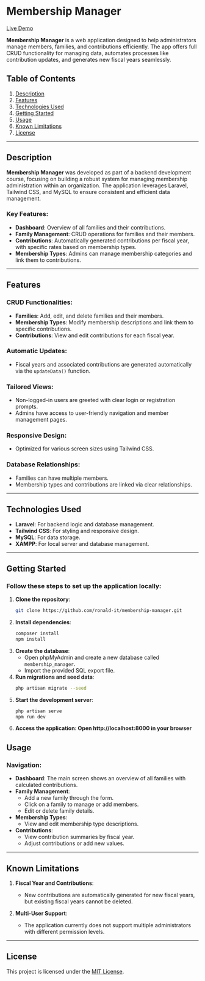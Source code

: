 # Membership Manager

[Live Demo](https://membership-manager.onrender.com/)

**Membership Manager** is a web application designed to help administrators manage members, families, and contributions efficiently. The app offers full CRUD functionality for managing data, automates processes like contribution updates, and generates new fiscal years seamlessly.

## Table of Contents
1. [Description](#description)
2. [Features](#features)
3. [Technologies Used](#technologies-used)
4. [Getting Started](#getting-started)
5. [Usage](#usage)
6. [Known Limitations](#known-limitations)
7. [License](#license)

---

## Description

**Membership Manager** was developed as part of a backend development course, focusing on building a robust system for managing membership administration within an organization. The application leverages Laravel, Tailwind CSS, and MySQL to ensure consistent and efficient data management.

### Key Features:
- **Dashboard**: Overview of all families and their contributions.
- **Family Management**: CRUD operations for families and their members.
- **Contributions**: Automatically generated contributions per fiscal year, with specific rates based on membership types.
- **Membership Types**: Admins can manage membership categories and link them to contributions.

---

## Features

### CRUD Functionalities:
- **Families**: Add, edit, and delete families and their members.
- **Membership Types**: Modify membership descriptions and link them to specific contributions.
- **Contributions**: View and edit contributions for each fiscal year.

### Automatic Updates:
- Fiscal years and associated contributions are generated automatically via the `updateData()` function.

### Tailored Views:
- Non-logged-in users are greeted with clear login or registration prompts.
- Admins have access to user-friendly navigation and member management pages.

### Responsive Design:
- Optimized for various screen sizes using Tailwind CSS.

### Database Relationships:
- Families can have multiple members.
- Membership types and contributions are linked via clear relationships.

---

## Technologies Used
- **Laravel**: For backend logic and database management.
- **Tailwind CSS**: For styling and responsive design.
- **MySQL**: For data storage.
- **XAMPP**: For local server and database management.

---

## Getting Started

### Follow these steps to set up the application locally:

1. **Clone the repository**:
   ```bash
   git clone https://github.com/ronald-it/membership-manager.git
   ```
2. **Install dependencies**:
   ```bash
   composer install
   npm install
   ```
3. **Create the database**:
   - Open phpMyAdmin and create a new database called `membership_manager`.
   - Import the provided SQL export file.
4. **Run migrations and seed data**:
    ```bash
    php artisan migrate --seed
    ```
5. **Start the development server**:
    ```bash
    php artisan serve
    npm run dev 
    ```
6. **Access the application: Open http://localhost:8000 in your browser**

## Usage

### Navigation:
- **Dashboard**: The main screen shows an overview of all families with calculated contributions.
- **Family Management**:
  - Add a new family through the form.
  - Click on a family to manage or add members.
  - Edit or delete family details.
- **Membership Types**:
  - View and edit membership type descriptions.
- **Contributions**:
  - View contribution summaries by fiscal year.
  - Adjust contributions or add new values.

---

## Known Limitations

1. **Fiscal Year and Contributions**:
   - New contributions are automatically generated for new fiscal years, but existing fiscal years cannot be deleted.

2. **Multi-User Support**:
   - The application currently does not support multiple administrators with different permission levels.

---

## License

This project is licensed under the [MIT License](LICENSE).
